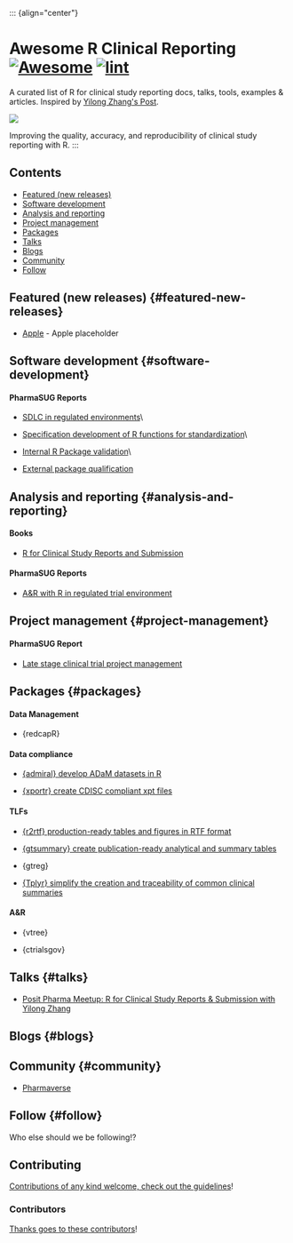 ::: {align="center"}
<!-- title -->

<!--lint ignore no-dead-urls-->

# Awesome R Clinical Reporting [![Awesome](https://awesome.re/badge.svg)](https://awesome.re) [![lint](https://github.com/hidyverse/awesome-R-clinical-reporting/actions/workflows/lint.yaml/badge.svg)](https://github.com/hidyverse/awesome-R-clinical-reporting/actions/workflows/lint.yaml)

<!-- subtitle -->

A curated list of R for clinical study reporting docs, talks, tools, examples & articles. Inspired by [Yilong Zhang's Post](https://www.linkedin.com/posts/yilongzhang_creating-a-validated-environment-for-reproducibility-activity-7044529198165594112-DGf4/).

<!-- image -->

<a href="https://github.com/sindresorhus/awesome/blob/main/awesome.md" target="_blank" rel="noopener noreferrer"> <img src="https://raw.githubusercontent.com/sindresorhus/awesome/78bde71c34e21954ae2a526fb5e9d3f9be2c0eec/media/logo.svg"/> </a>

<!-- description -->

Improving the quality, accuracy, and reproducibility of clinical study reporting with R.
:::

<!-- TOC -->

## Contents

-   [Featured (new releases)](#featured-new-releases)
-   [Software development](#software-development)
-   [Analysis and reporting](#analysis-and-reporting)
-   [Project management](#project-management)
-   [Packages](#packages)
-   [Talks](#talks)
-   [Blogs](#blogs)
-   [Community](#community)
-   [Follow](#follow)

<!-- CONTENT -->

## Featured (new releases) {#featured-new-releases}

-   [Apple](https://apple.com) - Apple placeholder

## Software development {#software-development}

#### PharmaSUG Reports

-   [SDLC in regulated environments](https://lnkd.in/g9pv4USE)\

-   [Specification development of R functions for standardization](https://lnkd.in/gjnG4hxx?trk=public_post-text)\

-   [Internal R Package validation](https://lnkd.in/gwDty-Z7?trk=public_post-text)\

-   [External package qualification](https://lnkd.in/gtpAjZA5?trk=public_post-text)

## Analysis and reporting {#analysis-and-reporting}

#### Books

-   [R for Clinical Study Reports and Submission](https://r4csr.org/)

#### PharmaSUG Reports

-   [A&R with R in regulated trial environment](https://lnkd.in/g9pfxQv?trk=public_post-text)

## Project management {#project-management}

#### PharmaSUG Report

-   [Late stage clinical trial project management](https://lnkd.in/gjSJ4AUR)

## Packages {#packages}

#### Data Management

-   {redcapR}

#### Data compliance

-   [{admiral} develop ADaM datasets in R](https://pharmaverse.github.io/admiral)

-   [{xportr} create CDISC compliant xpt files](https://atorus-research.github.io/xportr/)

#### TLFs

-   [{r2rtf} production-ready tables and figures in RTF format](https://merck.github.io/r2rtf/)

-   [{gtsummary} create publication-ready analytical and summary tables](https://www.danieldsjoberg.com/gtsummary/)

-   {gtreg}

-   [{Tplyr} simplify the creation and traceability of common clinical summaries](https://atorus-research.github.io/Tplyr/)

#### A&R

-   {vtree}

-   {ctrialsgov}

## Talks {#talks}

- [Posit Pharma Meetup: R for Clinical Study Reports & Submission with Yilong Zhang](https://www.youtube.com/watch?v=RBVqKi3FV30)

## Blogs {#blogs}


## Community {#community}

-   [Pharmaverse](https://pharmaverse.org/)

<!-- END CONTENT -->

## Follow {#follow}

<!-- list people worth following on social sites (Twitter, LinkedIn, GitHub, YouTube etc.) -->

Who else should we be following!?

## Contributing

[Contributions of any kind welcome, check out the guidelines](contributing.md)!

### Contributors

[Thanks goes to these contributors](https://github.com/hidyverse/awesome-R-clinical-reporting/graphs/contributors)!
